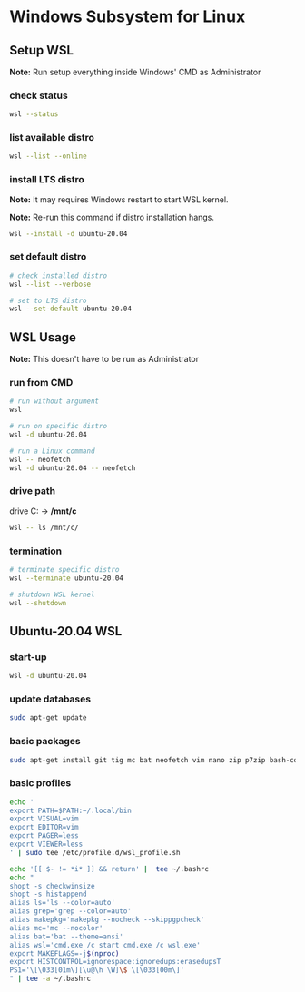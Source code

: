 # Windows Subsystem for Linux

## Setup WSL

**Note:** Run setup everything inside Windows' CMD as Administrator

### check status

```sh
wsl --status
```

### list available distro

```sh
wsl --list --online
```

### install LTS distro

**Note:** It may requires Windows restart to start WSL kernel.

**Note:** Re-run this command if distro installation hangs.

```sh
wsl --install -d ubuntu-20.04
```

### set default distro

```sh
# check installed distro
wsl --list --verbose

# set to LTS distro
wsl --set-default ubuntu-20.04
```

## WSL Usage

**Note:** This doesn't have to be run as Administrator

### run from CMD

```sh
# run without argument
wsl

# run on specific distro
wsl -d ubuntu-20.04

# run a Linux command
wsl -- neofetch
wsl -d ubuntu-20.04 -- neofetch
```

### drive path

drive C: -> **/mnt/c**

```sh
wsl -- ls /mnt/c/
```

### termination

```sh
# terminate specific distro
wsl --terminate ubuntu-20.04

# shutdown WSL kernel
wsl --shutdown
```

## Ubuntu-20.04 WSL 

### start-up

```sh
wsl -d ubuntu-20.04
```

### update databases

```sh
sudo apt-get update
```

### basic packages

```sh
sudo apt-get install git tig mc bat neofetch vim nano zip p7zip bash-completion
```

### basic profiles

```sh
echo '
export PATH=$PATH:~/.local/bin
export VISUAL=vim
export EDITOR=vim
export PAGER=less
export VIEWER=less
' | sudo tee /etc/profile.d/wsl_profile.sh

echo '[[ $- != *i* ]] && return' |  tee ~/.bashrc
echo "
shopt -s checkwinsize
shopt -s histappend
alias ls='ls --color=auto'
alias grep='grep --color=auto'
alias makepkg='makepkg --nocheck --skippgpcheck'
alias mc='mc --nocolor'
alias bat='bat --theme=ansi'
alias wsl='cmd.exe /c start cmd.exe /c wsl.exe'
export MAKEFLAGS=-j$(nproc)
export HISTCONTROL=ignorespace:ignoredups:erasedupsT
PS1='\[\033[01m\][\u@\h \W]\$ \[\033[00m\]'
" | tee -a ~/.bashrc
```
